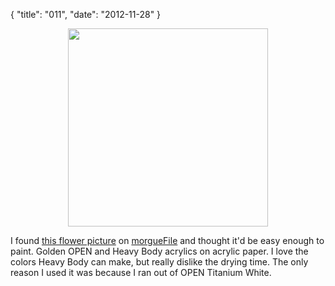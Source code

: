 {
    "title": "011",
    "date": "2012-11-28"
}

<center><a href="/images/IMG_20121128_125929-1.jpg"><img src="/images/IMG_20121128_125929-1.jpg" width="320" height="317" /></a></center>

I found [this flower picture](http://mrg.bz/YxP2aQ) on [morgueFile](http://morguefile.com/) and thought it'd be easy enough to paint.  Golden OPEN and Heavy Body acrylics on acrylic paper.  I love the colors Heavy Body can make, but really dislike the drying time.  The only reason I used it was because I ran out of OPEN Titanium White.